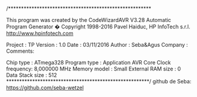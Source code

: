 /*******************************************************

This program was created by the CodeWizardAVR V3.28
Automatic Program Generator
� Copyright 1998-2016 Pavel Haiduc, HP InfoTech s.r.l.
http://www.hpinfotech.com

Project : TP
Version : 1.0
Date    : 03/11/2016
Author  : Seba&Agus
Company :
Comments:

Chip type               : ATmega328
Program type            : Application
AVR Core Clock frequency: 8,000000 MHz
Memory model            : Small
External RAM size       : 0
Data Stack size         : 512
*******************************************************/
github de Seba: https://github.com/seba-wetzel
